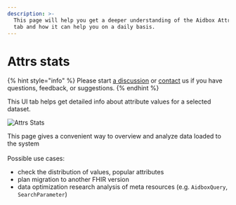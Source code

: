 ```yaml
---
description: >-
  This page will help you get a deeper understanding of the Aidbox Attrs stats
  tab and how it can help you on a daily basis.
---
```


# Attrs stats

{% hint style="info" %}
Please start [a discussion](https://github.com/Aidbox/Issues/discussions) or [contact](../contact-us.md) us if you have questions, feedback, or suggestions.
{% endhint %}

This UI tab helps get detailed info about attribute values for a selected dataset.

![Attrs Stats](../.gitbook/assets/image\_2022-02-09\_16-45-41.png)

This page gives a convenient way to overview and analyze data loaded to the system\
\
Possible use cases:

* check the distribution of values, popular attributes
* plan migration to another FHIR version
* data optimization research analysis of meta resources (e.g. `AidboxQuery`, `SearchParameter`)
